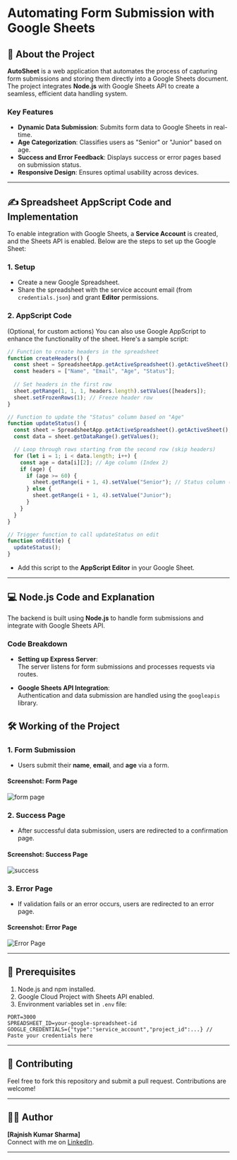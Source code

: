 # Automating Form Submission with Google Sheets  

## 🚀 About the Project  

**AutoSheet** is a web application that automates the process of capturing form submissions and storing them directly into a Google Sheets document. The project integrates **Node.js** with Google Sheets API to create a seamless, efficient data handling system. 

### Key Features  
- **Dynamic Data Submission**: Submits form data to Google Sheets in real-time.  
- **Age Categorization**: Classifies users as "Senior" or "Junior" based on age.  
- **Success and Error Feedback**: Displays success or error pages based on submission status.  
- **Responsive Design**: Ensures optimal usability across devices.  

---

## ✍️ Spreadsheet AppScript Code and Implementation  

To enable integration with Google Sheets, a **Service Account** is created, and the Sheets API is enabled. Below are the steps to set up the Google Sheet:  

### 1. **Setup**  
- Create a new Google Spreadsheet.  
- Share the spreadsheet with the service account email (from `credentials.json`) and grant **Editor** permissions.  

### 2. **AppScript Code**  
(Optional, for custom actions) You can also use Google AppScript to enhance the functionality of the sheet. Here's a sample script:  

```javascript
// Function to create headers in the spreadsheet
function createHeaders() {
  const sheet = SpreadsheetApp.getActiveSpreadsheet().getActiveSheet();
  const headers = ["Name", "Email", "Age", "Status"];
  
  // Set headers in the first row
  sheet.getRange(1, 1, 1, headers.length).setValues([headers]);
  sheet.setFrozenRows(1); // Freeze header row
}

// Function to update the "Status" column based on "Age"
function updateStatus() {
  const sheet = SpreadsheetApp.getActiveSpreadsheet().getActiveSheet();
  const data = sheet.getDataRange().getValues();

  // Loop through rows starting from the second row (skip headers)
  for (let i = 1; i < data.length; i++) {
    const age = data[i][2]; // Age column (Index 2)
    if (age) {
      if (age >= 60) {
        sheet.getRange(i + 1, 4).setValue("Senior"); // Status column (Index 4)
      } else {
        sheet.getRange(i + 1, 4).setValue("Junior");
      }
    }
  }
}

// Trigger function to call updateStatus on edit
function onEdit(e) {
  updateStatus();
}

```
- Add this script to the **AppScript Editor** in your Google Sheet.  

---

## 💻 Node.js Code and Explanation  

The backend is built using **Node.js** to handle form submissions and integrate with Google Sheets API.  

### **Code Breakdown**  

- **Setting up Express Server**:  
  The server listens for form submissions and processes requests via routes.  

- **Google Sheets API Integration**:  
  Authentication and data submission are handled using the `googleapis` library.  


## 🛠️ Working of the Project  

### 1. **Form Submission**  
- Users submit their **name**, **email**, and **age** via a form.  

#### Screenshot: Form Page  
![form page](https://github.com/user-attachments/assets/3d81502f-4d34-405c-8e04-86d6c163c052)

### 2. **Success Page**  
- After successful data submission, users are redirected to a confirmation page.  

#### Screenshot: Success Page  
![success](https://github.com/user-attachments/assets/b6faf3c3-bae4-4b99-aeb9-110116d0ca02) 

### 3. **Error Page**  
- If validation fails or an error occurs, users are redirected to an error page.  

#### Screenshot: Error Page  
![Error Page  ](https://github.com/user-attachments/assets/0c022589-4491-420c-9444-d13af26d12ef)

---

## 📜 Prerequisites  

1. Node.js and npm installed.  
2. Google Cloud Project with Sheets API enabled.  
3. Environment variables set in `.env` file:  

```env
PORT=3000
SPREADSHEET_ID=your-google-spreadsheet-id
GOOGLE_CREDENTIALS={"type":"service_account","project_id":...} // Paste your credentials here
```

---

## 🤝 Contributing  

Feel free to fork this repository and submit a pull request. Contributions are welcome!  

---

## 🧑‍💻 Author  

**[Rajnish Kumar Sharma]**  
Connect with me on [LinkedIn](https://www.linkedin.com/in/rjnish/).  

--- 


